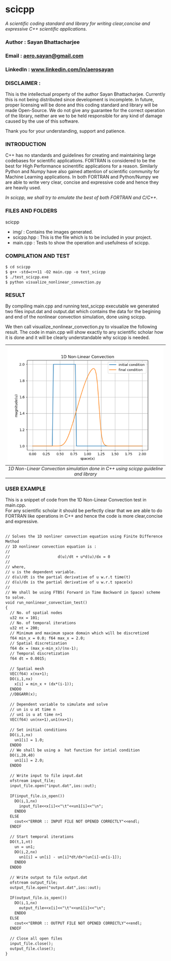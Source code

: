 # scicpp
*A scientific coding standard and library for writing clear,concise and expressive C++ scientific applications.*

### Author   : Sayan Bhattacharjee
### Email    : aero.sayan@gmail.com
### LinkedIn : www.linkedin.com/in/aerosayan

### DISCLAIMER :
 This is the intellectual property of the author Sayan Bhattacharjee.
 Currently this is not being distributed since development is incomplete.
 In future, proper licensing will be done and this coding standard and 
 library will be made Open-Source.
 We do not give any guarantee for the correct operation of the library, 
 neither are we to be held responsible for any kind of damage caused by the 
 use of this software.

 Thank you for your understanding, support and patience.



### INTRODUCTION
C++ has no standards and guidelines for creating and maintaining large codebases for scientific applications.
FORTRAN is considered to be the best for High Performance scinentific applications for a reason.
Similarly Python and Numpy have also gained attention of scientific community for Machine Learning applications.
In both FORTRAN and Python/Numpy we are able to write very clear, concise and expressive code and hence they are heavily used.<br>

*In scicpp, we shall try to emulate the best of both FORTRAN and C/C++.*




### FILES AND FOLDERS
scicpp
+ img/ : Contains the images generated.
+ scicpp.hpp : This is the file which is to be included in your project.
+ main.cpp : Tests to show the operation and usefulness of scicpp.


### COMPILATION AND TEST

```
$ cd scicpp
$ g++ -std=c++11 -O2 main.cpp -o test_scicpp
$ ./test_scicpp.exe
$ python visualize_nonlinear_convection.py
```
### RESULT
By compiling main.cpp and running test_scicpp executable we generated 
two files input.dat and output.dat which contains the data for the begining and
end of the nonlinear convection simulation, done using scicpp.

We then call visualize_nonlinear_convection.py to visualize the following result.
The code in main.cpp will show exactly to any scientific scholar how it is done and it will be clearly understandable why scicpp is needed.

| ![](img/fig-1-nonlinear-convection.png)|
|:--:|
| *1D Non-Linear Convection simulation done in C++ using scicpp guideline and library* |


### USER EXAMPLE
This is a snippet of code from the 1D Non-Linear Convection test in main.cpp. <br>
For any scientific scholar it should be perfectly clear that we are able to do 
FORTRAN like operations in C++ and hence the code is more clear,concise and expressive.
```

// Solves the 1D nonliner convection equation using Finite Difference Method
// 1D nonlinear convection equation is :
// 
//                     d(u)/dt + u*d(u)/dx = 0
//
// where,
// u is the dependent variable.
// d(u)/dt is the partial derivative of u w.r.t time(t)
// d(u)/dx is the partial derivative of u w.r.t space(x)
// 
// We shall be using FTBS( Forward in Time Backward in Space) scheme to solve.
void run_nonlinear_convection_test()
{
  // No. of spatial nodes
  u32 nx = 101;
  // No. of temporal iterations
  u32 nt = 200;
  // Minimum and maximum space domain which will be discretized
  f64 min_x = 0.0; f64 max_x = 2.0;
  // Spatial discretization 
  f64 dx = (max_x-min_x)/(nx-1);
  // Temporal discretization
  f64 dt = 0.0015;

  // Spatial mesh
  VEC(f64) x(nx+1);
  DO(i,1,nx)
    x[i] = min_x + (dx*(i-1));
  ENDDO
  //DBGARR(x);

  // Dependent variable to simulate and solve
  // un is u at time n
  // un1 is u at time n+1
  VEC(f64) un(nx+1),un1(nx+1);

  // Set initial conditions
  DO(i,1,nx)
    un1[i] = 1.0;
  ENDDO
  // We shall be using a  hat function for intial condition
  DO(i,20,40)
    un1[i] = 2.0;
  ENDDO

  // Write input to file input.dat
  ofstream input_file;
  input_file.open("input.dat",ios::out);

  IF(input_file.is_open())
    DO(i,1,nx)
      input_file<<x[i]<<"\t"<<un1[i]<<"\n";
    ENDDO
  ELSE
    cout<<"ERROR :: INPUT FILE NOT OPENED CORRECTLY"<<endl;
  ENDIF

  // Start temporal iterations
  DO(t,1,nt)
    un = un1;
    DO(i,2,nx)
      un1[i] = un[i] - un[i]*dt/dx*(un[i]-un[i-1]);
    ENDDO
  ENDDO

  // Write output to file output.dat
  ofstream output_file;
  output_file.open("output.dat",ios::out);

  IF(output_file.is_open())
    DO(i,1,nx)
      output_file<<x[i]<<"\t"<<un1[i]<<"\n";
    ENDDO
  ELSE
    cout<<"ERROR :: OUTPUT FILE NOT OPENED CORRECTLY"<<endl;
  ENDIF

  // Close all open files
  input_file.close();
  output_file.close();
}
```